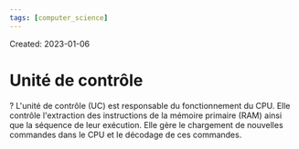 ```yaml
---
tags: [computer_science] 
---
```

Created: 2023-01-06

# Unité de contrôle
?
L'unité de contrôle (UC) est responsable du fonctionnement du CPU.
Elle contrôle l'extraction des instructions de la mémoire primaire (RAM) ainsi que la séquence de leur exécution.
Elle gère le chargement de nouvelles commandes dans le CPU et le décodage de ces commandes.
<!--SR:!2023-02-08,17,210-->